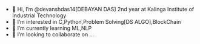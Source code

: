 - 👋 Hi, I’m @devanshdas14[DEBAYAN DAS] 2nd year at Kalinga Institute of Industrial Technology
- 👀 I’m interested in C,Python,Problem Solving[DS ALGO],BlockChain
- 🌱 I’m currently learning ML,NLP
- 💞️ I’m looking to collaborate on ...


<!---
devanshdas14/devanshdas14 is a ✨ special ✨ repository because its `README.md` (this file) appears on your GitHub profile.
You can click the Preview link to take a look at your changes.
--->
